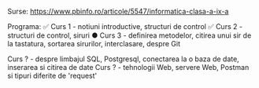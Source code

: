 Surse: 
https://www.pbinfo.ro/articole/5547/informatica-clasa-a-ix-a

Programa: 
✅ Curs 1 - notiuni introductive, structuri de control
✅ Curs 2 - structuri de control, siruri
●  Curs 3 - definirea metodelor, citirea unui sir de la tastatura, sortarea sirurilor, interclasare, despre Git


Curs ? - despre limbajul SQL, Postgresql, conectarea la o baza de date, inserarea si citirea de date
Curs ? - tehnologii Web, servere Web, Postman si tipuri diferite de 'request'
